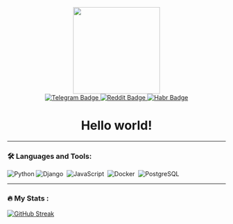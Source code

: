 <div id="header" align="center">
  <img src="https://media.giphy.com/media/vzO0Vc8b2VBLi/giphy.gif" width="200"/>
  <div id="badges">
  <a href="https://t.me/tttttpeace">
    <img src="https://img.shields.io/badge/Telegram-blue?style=for-the-badge&logo=telegram&logoColor=white" alt="Telegram Badge"/>
  </a>
  <a href="https://www.reddit.com/user/JuliaAnt7">
    <img src="https://img.shields.io/badge/Reddit-orange?style=for-the-badge&logo=reddit&logoColor=white" alt="Reddit Badge"/>
  </a>
  <a href="https://freelance.habr.com/freelancers/jul_ant7">
    <img src="https://img.shields.io/badge/Habr-green?style=for-the-badge&logo=habr&logoColor=white" alt="Habr Badge"/>
  </a>
  </div>
  <h1>
  Hello world!
  </h1>
</div>

---

### :hammer_and_wrench: Languages and Tools: 
<div>
  <img src="https://img.shields.io/badge/python-3670A0?style=for-the-badge&logo=python&logoColor=ffdd54" title="Python" alt="Python"/>
  <img src="https://img.shields.io/badge/django-%23092E20.svg?style=for-the-badge&logo=django&logoColor=white" title="Django" alt="Django"/>&nbsp;
  <img src="https://img.shields.io/badge/javascript-%23323330.svg?style=for-the-badge&logo=javascript&logoColor=%23F7DF1E"  title="JavaScript" alt="JavaScript"/>&nbsp;
  <img src="https://img.shields.io/badge/docker-%230db7ed.svg?style=for-the-badge&logo=docker&logoColor=white" title="Docker" alt="Docker"/>&nbsp;
  <img src="https://img.shields.io/badge/postgres-%23316192.svg?style=for-the-badge&logo=postgresql&logoColor=white" title="PostgreSQL" alt="PostgreSQL"/>&nbsp;
</div>

---
### :fire: My Stats :
[![GitHub Streak](http://github-readme-streak-stats.herokuapp.com?user=julant7&theme=dark&background=000000)](https://git.io/streak-stats)


